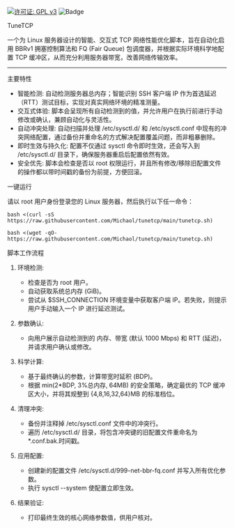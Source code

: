 [![许可证: GPL v3](https://img.shields.io/badge/License-GPLv3-blue.svg)](https://www.gnu.org/licenses/gpl-3.0) ![Badge](https://hitscounter.dev/api/hit?url=https%3A%2F%2Fgithub.com%2FMichaol%2tunetcp&label=&icon=github&color=%23198754&message=&style=flat&tz=Asia%2FShanghai)

TuneTCP

一个为 Linux 服务器设计的智能、交互式 TCP 网络性能优化脚本，旨在自动化启用 BBRv1 拥塞控制算法和 FQ (Fair Queue) 包调度器，并根据实际环境科学地配置 TCP 缓冲区，从而充分利用服务器带宽，改善网络传输效率。

--------------------

主要特性

- 智能检测: 自动检测服务器总内存；智能识别 SSH 客户端 IP 作为首选延迟（RTT）测试目标，实现对真实网络环境的精准测量。
- 交互式体验: 脚本会呈现所有自动检测到的值，并允许用户在执行前进行手动修改或确认，兼顾自动化与灵活性。
- 自动冲突处理: 自动扫描并处理 /etc/sysctl.d/ 和 /etc/sysctl.conf 中现有的冲突网络配置，通过备份并重命名的方式解决配置覆盖问题，而非粗暴删除。
- 即时生效与持久化: 配置不仅通过 sysctl 命令即时生效，还会写入到 /etc/sysctl.d/ 目录下，确保服务器重启后配置依然有效。
- 安全优先: 脚本会检查是否以 root 权限运行，并且所有修改/移除旧配置文件的操作都以带时间戳的备份为前提，方便回滚。


一键运行

请以 root 用户身份登录您的 Linux 服务器，然后执行以下任一命令：

```使用 cURL:
bash <(curl -sS https://raw.githubusercontent.com/Michaol/tunetcp/main/tunetcp.sh)
```

```使用 Wget:
bash <(wget -qO- https://raw.githubusercontent.com/Michaol/tunetcp/main/tunetcp.sh)
```

脚本工作流程

1. 环境检测:
   - 检查是否为 root 用户。
   - 自动获取系统总内存 (GiB)。
   - 尝试从 $SSH_CONNECTION 环境变量中获取客户端 IP。若失败，则提示用户手动输入一个 IP 进行延迟测试。

2. 参数确认:
   - 向用户展示自动检测到的 内存、带宽 (默认 1000 Mbps) 和 RTT (延迟)，并请求用户确认或修改。

3. 科学计算:
   - 基于最终确认的参数，计算带宽时延积 (BDP)。
   - 根据 min(2*BDP, 3%总内存, 64MB) 的安全策略，确定最优的 TCP 缓冲区大小，并将其规整到 {4,8,16,32,64}MB 的标准档位。

4. 清理冲突:
   - 备份并注释掉 /etc/sysctl.conf 文件中的冲突行。
   - 遍历 /etc/sysctl.d/ 目录，将包含冲突键的旧配置文件重命名为 *.conf.bak.时间戳。

5. 应用配置:
   - 创建新的配置文件 /etc/sysctl.d/999-net-bbr-fq.conf 并写入所有优化参数。
   - 执行 sysctl --system 使配置立即生效。

6. 结果验证:
   - 打印最终生效的核心网络参数值，供用户核对。
